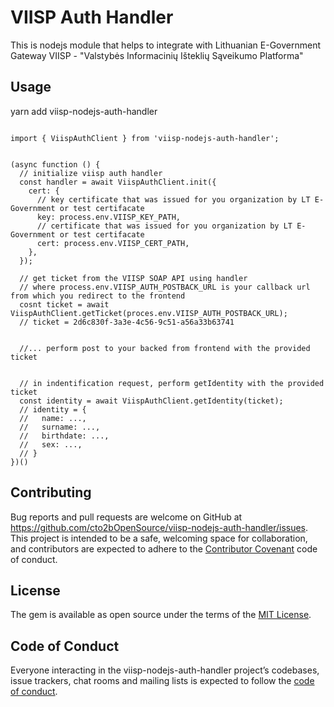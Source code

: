 # VIISP Auth Handler

This is nodejs module that helps to integrate with Lithuanian E-Government Gateway
VIISP - "Valstybės Informacinių Išteklių Sąveikumo Platforma"

## Usage

yarn add viisp-nodejs-auth-handler

```

import { ViispAuthClient } from 'viisp-nodejs-auth-handler';


(async function () {
  // initialize viisp auth handler
  const handler = await ViispAuthClient.init({
    cert: {
      // key certificate that was issued for you organization by LT E-Government or test certifacate
      key: process.env.VIISP_KEY_PATH,
      // certificate that was issued for you organization by LT E-Government or test certifacate
      cert: process.env.VIISP_CERT_PATH,
    },
  });

  // get ticket from the VIISP SOAP API using handler
  // where process.env.VIISP_AUTH_POSTBACK_URL is your callback url from which you redirect to the frontend
  cosnt ticket = await ViispAuthClient.getTicket(proces.env.VIISP_AUTH_POSTBACK_URL);
  // ticket = 2d6c830f-3a3e-4c56-9c51-a56a33b63741


  //... perform post to your backed from frontend with the provided ticket


  // in indentification request, perform getIdentity with the provided ticket
  const identity = await ViispAuthClient.getIdentity(ticket);
  // identity = {
  //   name: ...,
  //   surname: ...,
  //   birthdate: ...,
  //   sex: ...,
  // }
})()

```

## Contributing

Bug reports and pull requests are welcome on GitHub at https://github.com/cto2bOpenSource/viisp-nodejs-auth-handler/issues. This project is intended to be a safe, welcoming space for collaboration, and contributors are expected to adhere to the [Contributor Covenant](http://contributor-covenant.org) code of conduct.

## License

The gem is available as open source under the terms of the [MIT License](https://opensource.org/licenses/MIT).

## Code of Conduct

Everyone interacting in the viisp-nodejs-auth-handler project’s codebases, issue trackers, chat rooms and mailing lists is expected to follow the [code of conduct](https://github.com/cto2bOpenSource/viisp-nodejs-auth-handler/blob/master/CODE_OF_CONDUCT.md).